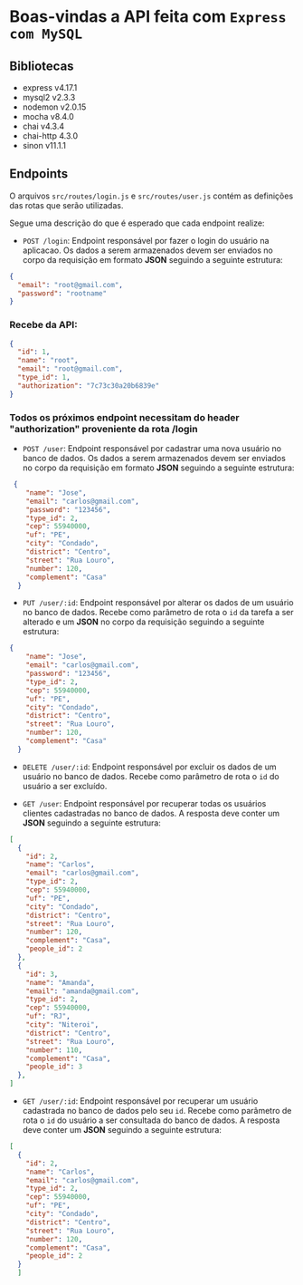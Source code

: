# Boas-vindas a API feita com `Express com MySQL`

## Bibliotecas 

- express v4.17.1
- mysql2 v2.3.3
- nodemon v2.0.15
- mocha v8.4.0
- chai v4.3.4
- chai-http 4.3.0
- sinon v11.1.1

## Endpoints

O arquivos `src/routes/login.js` e `src/routes/user.js` contém as definições das rotas que serão utilizadas.

Segue uma descrição do que é esperado que cada endpoint realize:

- `POST /login`: Endpoint responsável por fazer o login do usuário na aplicacao. Os dados a serem armazenados devem ser enviados no corpo da requisição em formato **JSON** seguindo a seguinte estrutura:

```json
{
  "email": "root@gmail.com",
  "password": "rootname"
}
```

### Recebe da API:

```json
{
  "id": 1,
  "name": "root",
  "email": "root@gmail.com",
  "type_id": 1,
  "authorization": "7c73c30a20b6839e"
}
```
### Todos os próximos endpoint necessitam do header "authorization" proveniente da rota /login

- `POST /user`: Endpoint responsável por cadastrar uma nova usuário no banco de dados. Os dados a serem armazenados devem ser enviados no corpo da requisição em formato **JSON** seguindo a seguinte estrutura:

```json
 {
    "name": "Jose",
    "email": "carlos@gmail.com",
    "password": "123456",
    "type_id": 2,
    "cep": 55940000,
    "uf": "PE",
    "city": "Condado",
    "district": "Centro",
    "street": "Rua Louro",
    "number": 120,
    "complement": "Casa"
  }
```

- `PUT /user/:id`: Endpoint responsável por alterar os dados de um usuário no banco de dados. Recebe como parâmetro de rota o `id` da tarefa a ser alterado e um **JSON** no corpo da requisição seguindo a seguinte estrutura:

```json
{
    "name": "Jose",
    "email": "carlos@gmail.com",
    "password": "123456",
    "type_id": 2,
    "cep": 55940000,
    "uf": "PE",
    "city": "Condado",
    "district": "Centro",
    "street": "Rua Louro",
    "number": 120,
    "complement": "Casa"
  }
```

- `DELETE /user/:id`: Endpoint responsável por excluir os dados de um usuário no banco de dados. Recebe como parâmetro de rota o `id` do usuário a ser excluído.

- `GET /user`: Endpoint responsável por recuperar todas os usuários clientes cadastradas no banco de dados. A resposta deve conter um **JSON** seguindo a seguinte estrutura:

```json
[
  {
    "id": 2,
    "name": "Carlos",
    "email": "carlos@gmail.com",
    "type_id": 2,
    "cep": 55940000,
    "uf": "PE",
    "city": "Condado",
    "district": "Centro",
    "street": "Rua Louro",
    "number": 120,
    "complement": "Casa",
    "people_id": 2
  },
  {
    "id": 3,
    "name": "Amanda",
    "email": "amanda@gmail.com",
    "type_id": 2,
    "cep": 55940000,
    "uf": "RJ",
    "city": "Niteroi",
    "district": "Centro",
    "street": "Rua Louro",
    "number": 110,
    "complement": "Casa",
    "people_id": 3
  },
]
```

- `GET /user/:id`: Endpoint responsável por recuperar um usuário cadastrada no banco de dados pelo seu `id`. Recebe como parâmetro de rota o `id` do usuário a ser consultada do banco de dados. A resposta deve conter um **JSON** seguindo a seguinte estrutura:

```json
[
  {
    "id": 2,
    "name": "Carlos",
    "email": "carlos@gmail.com",
    "type_id": 2,
    "cep": 55940000,
    "uf": "PE",
    "city": "Condado",
    "district": "Centro",
    "street": "Rua Louro",
    "number": 120,
    "complement": "Casa",
    "people_id": 2
  }
  ]
```


